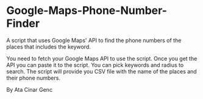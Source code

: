 # Google-Maps-Phone-Number-Finder
A script that uses Google Maps' API to find the phone numbers of the places that includes the keyword.

You need to fetch your Google Maps API to use the script. Once you get the API you can paste it to the script. You can pick keywords and radius to search. The script will provide you CSV file with the name of the places and their phone numbers.

By Ata Cinar Genc